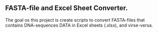 ## FASTA-file and Excel Sheet Converter.

The goal os this project is create scripts to convert FASTA-files that contains DNA-sequences DATA in Excel sheets (.xlsx), and virse-versa.